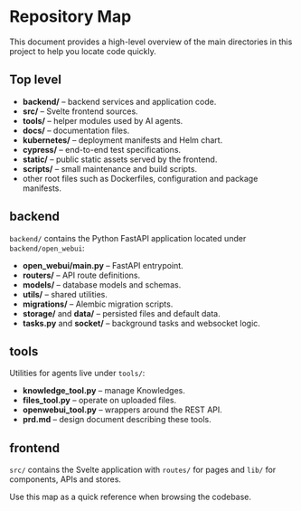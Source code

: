 # Repository Map

This document provides a high-level overview of the main directories in this project to help you locate code quickly.

## Top level

- **backend/** – backend services and application code.
- **src/** – Svelte frontend sources.
- **tools/** – helper modules used by AI agents.
- **docs/** – documentation files.
- **kubernetes/** – deployment manifests and Helm chart.
- **cypress/** – end-to-end test specifications.
- **static/** – public static assets served by the frontend.
- **scripts/** – small maintenance and build scripts.
- other root files such as Dockerfiles, configuration and package manifests.

## backend

`backend/` contains the Python FastAPI application located under `backend/open_webui`:

- **open_webui/main.py** – FastAPI entrypoint.
- **routers/** – API route definitions.
- **models/** – database models and schemas.
- **utils/** – shared utilities.
- **migrations/** – Alembic migration scripts.
- **storage/** and **data/** – persisted files and default data.
- **tasks.py** and **socket/** – background tasks and websocket logic.

## tools

Utilities for agents live under `tools/`:

- **knowledge_tool.py** – manage Knowledges.
- **files_tool.py** – operate on uploaded files.
- **openwebui_tool.py** – wrappers around the REST API.
- **prd.md** – design document describing these tools.

## frontend

`src/` contains the Svelte application with `routes/` for pages and `lib/` for components, APIs and stores.

Use this map as a quick reference when browsing the codebase.
